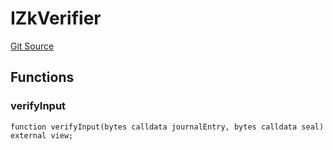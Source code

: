 # IZkVerifier
[Git Source](https://github.com/malda-protocol/malda-lending/blob/01abcfb9040cf303f2a5fc706b3c3af752e0b27a/src\verifier\ZkVerifier.sol)


## Functions
### verifyInput


```solidity
function verifyInput(bytes calldata journalEntry, bytes calldata seal) external view;
```

